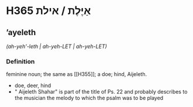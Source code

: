 # H365 אַיֶּלֶת / אילת

## ʼayeleth

_(ah-yeh'-leth | ah-yeh-LET | ah-yeh-LET)_

### Definition

feminine noun; the same as [[H355]]; a doe; hind, Aijeleth.

- doe, deer, hind
- " Aijeleth Shahar" is part of the title of Ps. 22 and probably describes to the musician the melody to which the psalm was to be played

